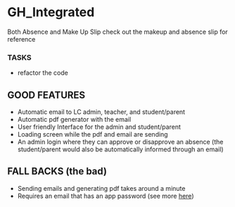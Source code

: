 # GH_Integrated
Both Absence and Make Up Slip
check out the makeup and absence slip for reference
### TASKS
- refactor the code
## GOOD FEATURES
- Automatic email to LC admin, teacher, and student/parent
- Automatic pdf generator with the email
- User friendly Interface for the admin and student/parent
- Loading screen while the pdf and email are sending
- An admin login where they can approve or disapprove an absence (the student/parent would also be automatically informed through an email)
## FALL BACKS (the bad)
- Sending emails and generating pdf takes around a minute
- Requires an email that has an app password (see more [here](https://github.com/kenaniscoding/GH_MakeUpSlip))